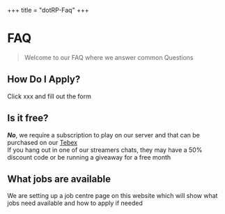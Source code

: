 +++
title = "dotRP-Faq"
+++
# FAQ

> Welcome to our FAQ where we answer common Questions  

## How Do I Apply?  

Click xxx and fill out the form  

## Is it free?

***No***, we require a subscription to play on our server and that can be purchased on our [Tebex](https://store.dotroleplay.com/category/server-access)  
If you hang out in one of our streamers chats, they may have a 50% discount code or be running a giveaway for a free month  

## What jobs are available  

We are setting up a job centre page on this website which will show what jobs need available and how to apply if needed  
